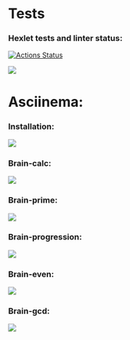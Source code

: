 <h1>Tests</h1>

### Hexlet tests and linter status:
[![Actions Status](https://github.com/IXIIIK/python-project-lvl1/workflows/hexlet-check/badge.svg)](https://github.com/IXIIIK/python-project-lvl1/actions)

<a href="https://codeclimate.com/github/IXIIIK/python-project-lvl1/maintainability"><img src="https://api.codeclimate.com/v1/badges/2ae8dd4c4f0debcaa142/maintainability"/></a>

<h1>Asciinema:</h1>

<h3>Installation:</h3>
<a href="https://asciinema.org/a/Xa22Ei6WT12V1loQdppZm7MiK" target="_blank"><img src="https://asciinema.org/a/Xa22Ei6WT12V1loQdppZm7MiK.svg" /></a>

<h3>Brain-calc:</h3>
<a href="https://asciinema.org/a/pcSeDk1cso15erzKT28GEeSw9" target="_blank"><img src="https://asciinema.org/a/pcSeDk1cso15erzKT28GEeSw9.svg" /></a>

<h3>Brain-prime:</h3>
<a href="https://asciinema.org/a/sHsZ0toIijHSOlHbF30JR85yV" target="_blank"><img src="https://asciinema.org/a/sHsZ0toIijHSOlHbF30JR85yV.svg" /></a>

<h3>Brain-progression:</h3>
<a href="https://asciinema.org/a/XFlK0a5Gjp0xEvJpaxypBWk5h" target="_blank"><img src="https://asciinema.org/a/XFlK0a5Gjp0xEvJpaxypBWk5h.svg" /></a>
 
<h3>Brain-even:</h3>
<a href="https://asciinema.org/a/ZlmEQIP5nBEHzKVvneI4rCEtZ" target="_blank"><img src="https://asciinema.org/a/ZlmEQIP5nBEHzKVvneI4rCEtZ.svg" /></a> 

<h3>Brain-gcd:</h3>
<a href="https://asciinema.org/a/Xa22Ei6WT12V1loQdppZm7MiK" target="_blank"><img src="https://asciinema.org/a/Xa22Ei6WT12V1loQdppZm7MiK.svg" /></a>
